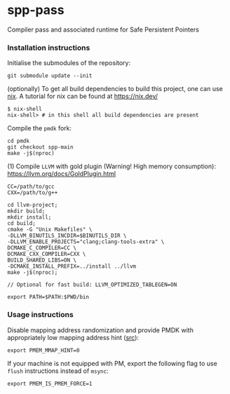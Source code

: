 # spp-pass

Compiler pass and associated runtime for Safe Persistent Pointers

### Installation instructions

Initialise the submodules of the repository:

```
git submodule update --init
```

(optionally) To get all build dependencies to build this project, one can use [nix](https://nixos.org).
A tutorial for nix can be found at https://nix.dev/

```console
$ nix-shell
nix-shell> # in this shell all build dependencies are present
```

Compile the `pmdk` fork:

```
cd pmdk
git checkout spp-main
make -j$(nproc)
```

(1) Compile `LLVM` with gold plugin (Warning! High memory consumption):
https://llvm.org/docs/GoldPlugin.html
```
CC=/path/to/gcc 
CXX=/path/to/g++

cd llvm-project;
mkdir build;
mkdir install;
cd build;
cmake -G "Unix Makefiles" \
-DLLVM_BINUTILS_INCDIR=$BINUTILS_DIR \
-DLLVM_ENABLE_PROJECTS="clang;clang-tools-extra" \
DCMAKE_C_COMPILER=CC \
DCMAKE_CXX_COMPILER=CXX \
BUILD_SHARED_LIBS=ON \
-DCMAKE_INSTALL_PREFIX=../install ../llvm
make -j$(nproc);

// Optional for fast build: LLVM_OPTIMIZED_TABLEGEN=ON

export PATH=$PATH:$PWD/bin
```

### Usage instructions

Disable mapping address randomization and provide PMDK with appropriately low mapping address hint ([src](https://pmem.io/pmdk/manpages/linux/v1.0/libpmem.3.html)):
```
export PMEM_MMAP_HINT=0
```

If your machine is not equipped with PM, export the following flag to use `flush` instructions instead of `msync`:
```
export PMEM_IS_PMEM_FORCE=1
```
